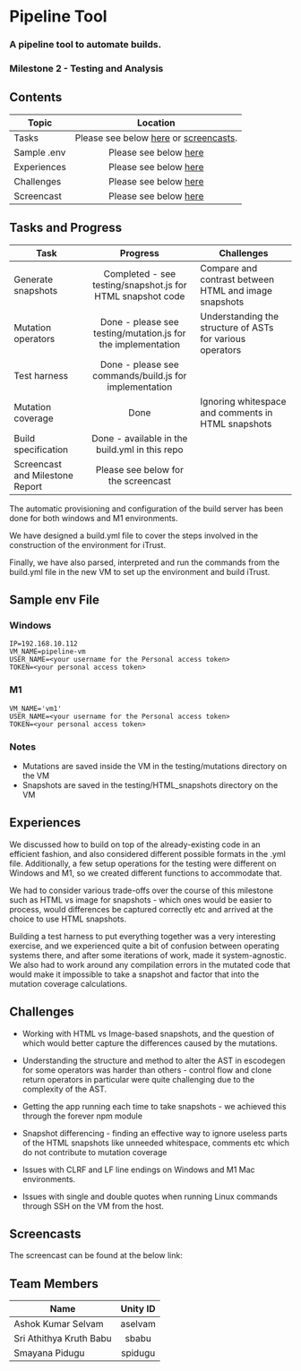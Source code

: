 # Pipeline Tool 

### A pipeline tool to automate builds.
### Milestone 2 - Testing and Analysis

## Contents

| Topic | Location |
| ------------- |:-------------:|
|Tasks | Please see below [here](#tasks-and-progress) or [screencasts](#screencasts). |
|Sample .env | Please see below [here](#sample-env-file)
|Experiences | Please see below [here](#experiences)|
|Challenges | Please see below [here](#challenges)|
|Screencast | Please see below [here](#screencasts)|


## Tasks and Progress

| Task | Progress | Challenges
| ------------- |:-------------:| ---- |
| Generate snapshots | Completed - see testing/snapshot.js for HTML snapshot code | Compare and contrast between HTML and image snapshots
| Mutation operators |  Done - please see testing/mutation.js for the implementation | Understanding the structure of ASTs for various operators
| Test harness | Done - please see commands/build.js for implementation |
| Mutation coverage | Done |Ignoring whitespace and comments in HTML snapshots | Handling compliation failures
| Build specification | Done - available in the build.yml in this repo
| Screencast and Milestone Report | Please see below for the screencast

The automatic provisioning and configuration of the build server has been done for both windows and M1 environments.

We have designed a build.yml file to cover the steps involved in the construction of the environment for iTrust.

Finally, we have also parsed, interpreted and run the commands from the build.yml file in the new VM to set up the environment and build iTrust.

## Sample env File

### Windows

```
IP=192.168.10.112
VM_NAME=pipeline-vm
USER_NAME=<your username for the Personal access token>
TOKEN=<your personal access token>
```

### M1

```
VM_NAME='vm1'
USER_NAME=<your username for the Personal access token>
TOKEN=<your personal access token>
```

### Notes

- Mutations are saved inside the VM in the testing/mutations directory on the VM
- Snapshots are saved in the testing/HTML_snapshots directory on the VM

## Experiences


We discussed how to build on top of the already-existing code in an efficient fashion, and also considered different possible formats in the .yml file. Additionally, a few setup operations for the testing were different on Windows and M1, so we created different functions to accommodate that. 

We had to consider various trade-offs over the course of this milestone such as HTML vs image for snapshots - which ones would be easier to process, would differences be captured correctly etc and arrived at the choice to use HTML snapshots.   

Building a test harness to put everything together was a very interesting exercise, and we experienced quite a bit of confusion between operating systems there, and after some iterations of work, made it system-agnostic. We also had to work around any compilation errors in the mutated code that would make it impossible to take a snapshot and factor that into the mutation coverage calculations. 


## Challenges

- Working with HTML vs Image-based snapshots, and the question of which would better capture the differences caused by the mutations.

- Understanding the structure and method to alter the AST in escodegen for some operators was harder than others - control flow and clone return operators in particular were quite challenging due to the complexity of the AST.

- Getting the app running each time to take snapshots - we achieved this through the forever npm module

- Snapshot differencing - finding an effective way to ignore useless parts of the HTML snapshots like unneeded whitespace, comments etc which do not contribute to mutation coverage

- Issues with CLRF and LF line endings on Windows and M1 Mac environments.

- Issues with single and double quotes when running Linux commands through SSH on the VM from the host.

## Screencasts

The screencast can be found at the below link:


## Team Members

| Name | Unity ID |
| ------------- |:-------------:|
|Ashok Kumar Selvam | aselvam |
|Sri Athithya Kruth Babu | sbabu |
|Smayana Pidugu | spidugu |
